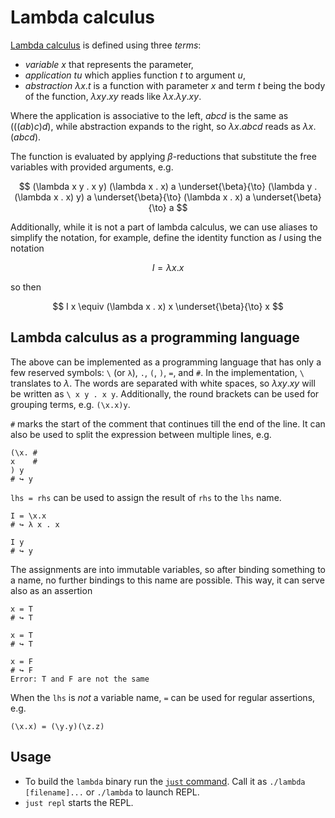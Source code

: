# Lambda calculus

[Lambda calculus] is defined using three _terms_:

* _variable_ $x$ that represents the parameter,
* _application_ $t  u$ which applies function $t$ to argument $u$,
* _abstraction_ $\lambda x . t$ is a function with parameter $x$ and term $t$ being the body of the function,
  $\lambda x y . x y$ reads like $\lambda x . \lambda y . x y$.

Where the application is associative to the left, $a b c d$ is the same as $(((a b) c) d)$, while abstraction expands to the right, so 
$\lambda x . a b c d$ reads as $\lambda x . (a b c d)$. 

The function is evaluated by applying $\beta$-reductions that substitute the free variables with provided arguments, e.g.

$$
(\lambda x y . x y) (\lambda x . x) a \underset{\beta}{\to}
(\lambda y . (\lambda x . x) y) a \underset{\beta}{\to}
(\lambda x . x) a \underset{\beta}{\to}
a
$$

Additionally, while it is not a part of lambda calculus, we can use aliases to simplify the notation, for example,
define the identity function as $I$ using the notation

$$
I = \lambda x . x
$$

so then

$$
I x \equiv (\lambda x . x) x \underset{\beta}{\to} x
$$

## Lambda calculus as a programming language

The above can be implemented as a programming language that has only a few reserved symbols: `\` (or `λ`), `.`, `(`, `)`, `=`, 
and `#`. In the implementation, `\` translates to $\lambda$. The words are separated
with white spaces, so $\lambda xy.xy$ will be written as `\ x y . x y`. Additionally, the round brackets can be used
for grouping terms, e.g. `(\x.x)y`. 



`#` marks the start of the comment that continues till the end of the line. It can also 
be used to split the expression between multiple lines, e.g.

```
(\x. # 
x    #
) y 
# ↪ y
```

`lhs = rhs` can be used to assign the result of `rhs` to the `lhs` name. 

```
I = \x.x
# ↪ λ x . x

I y
# ↪ y
```

The assignments are into immutable variables, so after binding something to a name, no further bindings to this name are possible. This way, it can serve also as an assertion

```
x = T
# ↪ T

x = T 
# ↪ T 

x = F 
# ↪ F
Error: T and F are not the same
```

When the `lhs` is *not* a variable name, `=` can be used for regular assertions, e.g.

```
(\x.x) = (\y.y)(\z.z)
```

## Usage

* To build the `lambda` binary run the [`just` command]. Call it as `./lambda [filename]...` or `./lambda` to launch REPL.
* `just repl` starts the REPL.


 [Lambda calculus]: https://en.wikipedia.org/wiki/Lambda_calculus
 [`just` command]: https://github.com/casey/just
